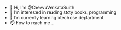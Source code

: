- 👋 Hi, I’m @ChevvuVenkataSujith
- 👀 I’m interested in reading stoty books, programming
- 🌱 I’m currently learning btech cse deptartment.
- 📫 How to reach me ...

<!---
ChevvuVenkataSujith/ChevvuVenkataSujith is a ✨ special ✨ repository because its `README.md` (this file) appears on your GitHub profile.
You can click the Preview link to take a look at your changes.
--->
